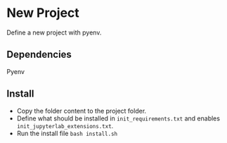 # New Project

Define a new project with pyenv.

## Dependencies
Pyenv

## Install
* Copy the folder content to the project folder.
* Define what should be installed in `init_requirements.txt` and enables `init_jupyterlab_extensions.txt`.
* Run the install file `bash install.sh`
